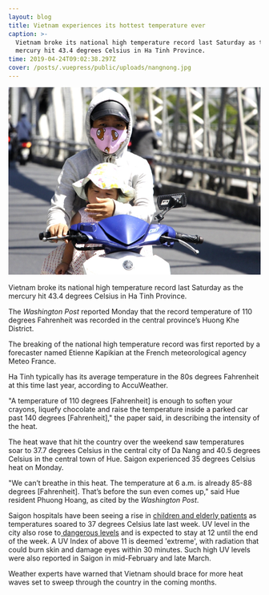 ```yaml
---
layout: blog
title: Vietnam experiences its hottest temperature ever
caption: >-
  Vietnam broke its national high temperature record last Saturday as the
  mercury hit 43.4 degrees Celsius in Ha Tinh Province.
time: 2019-04-24T09:02:38.297Z
cover: /posts/.vuepress/public/uploads/nangnong.jpg
---
```

![A woman and her daughter ride a motorbike on the Truong Tien Bridge in the central province of Thua Thien Hue, April 20, 2019. Photo by VnExpress/Vo Thanh](/posts/.vuepress/public/uploads/nangnong.jpg "A woman and her daughter ride a motorbike on the Truong Tien Bridge in the central province of Thua Thien Hue, April 20, 2019. Photo by VnExpress/Vo Thanh")

Vietnam broke its national high temperature record last Saturday as the mercury hit 43.4 degrees Celsius in Ha Tinh Province.

The _Washington Post_ reported Monday that the record temperature of 110 degrees Fahrenheit was recorded in the central province’s Huong Khe District.

The breaking of the national high temperature record was first reported by a forecaster named Etienne Kapikian at the French meteorological agency Meteo France.

Ha Tinh typically has its average temperature in the 80s degrees Fahrenheit at this time last year, according to AccuWeather.

"A temperature of 110 degrees \[Fahrenheit] is enough to soften your crayons, liquefy chocolate and raise the temperature inside a parked car past 140 degrees \[Fahrenheit]," the paper said, in describing the intensity of the heat.

The heat wave that hit the country over the weekend saw temperatures soar to 37.7 degrees Celsius in the central city of Da Nang and 40.5 degrees Celsius in the central town of Hue. Saigon experienced 35 degrees Celsius heat on Monday.

"We can’t breathe in this heat. The temperature at 6 a.m. is already 85-88 degrees \[Fahrenheit]. That’s before the sun even comes up," said Hue resident Phuong Hoang, as cited by the _Washington Post_.

Saigon hospitals have been seeing a rise in [children and elderly patients](https://e.vnexpress.net/news/news/more-kids-seniors-visit-saigon-hospitals-as-mercury-soars-3911212.html) as temperatures soared to 37 degrees Celsius late last week. UV level in the city also rose to[ dangerous levels](https://e.vnexpress.net/news/news/saigon-heat-wave-takes-uv-index-to-dangerous-levels-3911027.html) and is expected to stay at 12 until the end of the week. A UV Index of above 11 is deemed 'extreme', with radiation that could burn skin and damage eyes within 30 minutes. Such high UV levels were also reported in Saigon in mid-February and late March.

Weather experts have warned that Vietnam should brace for more heat waves set to sweep through the country in the coming months.
